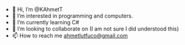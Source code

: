 - 👋 Hi, I’m @KAhmetT
- 👀 I’m interested in programming and computers.
- 🌱 I’m currently learning C#
- 💞️ I’m looking to collaborate on (I am not sure I did understood this)
- 📫 How to reach me ahmetlutfuco@gmail.com

<!---
KAhmetT/KAhmetT is a ✨ special ✨ repository because its `README.md` (this file) appears on your GitHub profile.
You can click the Preview link to take a look at your changes.
--->
